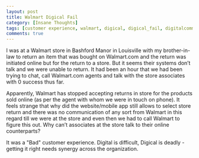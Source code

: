```yaml
---
layout: post
title: Walmart Digical Fail
category: [Insane Thoughts]
tags: [customer experience, walmart, digical, digical_fail, digitalcommerce, customerexperience ]
comments: true
---
```


I was at a Walmart store in Bashford Manor in Louisville with my brother-in-law to return an item that was bought on Walmart.com and the return was initiated online but for the return to a store. 
But it seems their systems don’t talk and we were unable to return. It had been an hour that we had been trying to chat, call Walmart.com agents and 
talk with the store associates with 0 success thus far.

Apparently, Walmart has stopped accepting returns in store for the products sold online (as per the agent with whom we were in touch on phone). 
It feels strange that why did the website/mobile app still allows to select store return and there was no communication of any sort from Walmart in this regard till we were at the store and even then we had to call Walmart to figure this out. 
Why can’t associates at the store talk to their online counterparts? 

It was a "Bad" customer experience. Digital is difficult, Digical is deadly - getting it right needs synergy across the organization. 

